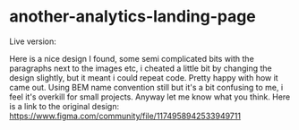 # another-analytics-landing-page

Live version: 

Here is a nice design I found, some semi complicated bits with the paragraphs next to the images etc, i cheated a little bit by changing the design slightly, but it meant i could repeat code. Pretty happy with how it came out. Using BEM name convention still but it's a bit confusing to me, i feel it's overkill for small projects. Anyway let me know what you think. Here is a link to the original design: https://www.figma.com/community/file/1174958942533949711
